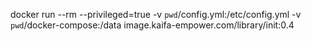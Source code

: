 docker run --rm --privileged=true -v `pwd`/config.yml:/etc/config.yml -v `pwd`/docker-compose:/data image.kaifa-empower.com/library/init:0.4

